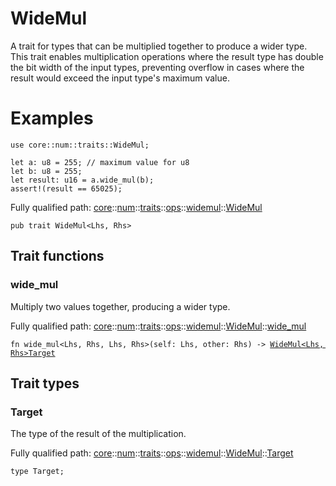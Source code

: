 # WideMul

A trait for types that can be multiplied together to produce a wider type.
This trait enables multiplication operations where the result type has double
the bit width of the input types, preventing overflow in cases where the
result would exceed the input type's maximum value.
# Examples

```cairo
use core::num::traits::WideMul;

let a: u8 = 255; // maximum value for u8
let b: u8 = 255;
let result: u16 = a.wide_mul(b);
assert!(result == 65025);
```

Fully qualified path: [core](./core.md)::[num](./core-num.md)::[traits](./core-num-traits.md)::[ops](./core-num-traits-ops.md)::[widemul](./core-num-traits-ops-widemul.md)::[WideMul](./core-num-traits-ops-widemul-WideMul.md)

<pre><code class="language-cairo">pub trait WideMul&lt;Lhs, Rhs&gt;</code></pre>

## Trait functions

### wide_mul

Multiply two values together, producing a wider type.

Fully qualified path: [core](./core.md)::[num](./core-num.md)::[traits](./core-num-traits.md)::[ops](./core-num-traits-ops.md)::[widemul](./core-num-traits-ops-widemul.md)::[WideMul](./core-num-traits-ops-widemul-WideMul.md)::[wide_mul](./core-num-traits-ops-widemul-WideMul.md#wide_mul)

<pre><code class="language-cairo">fn wide_mul&lt;Lhs, Rhs, Lhs, Rhs&gt;(self: Lhs, other: Rhs) -&gt; <a href="core-num-traits-ops-widemul-WideMul.html">WideMul&lt;Lhs, Rhs&gt;Target</a></code></pre>


## Trait types

### Target

The type of the result of the multiplication.

Fully qualified path: [core](./core.md)::[num](./core-num.md)::[traits](./core-num-traits.md)::[ops](./core-num-traits-ops.md)::[widemul](./core-num-traits-ops-widemul.md)::[WideMul](./core-num-traits-ops-widemul-WideMul.md)::[Target](./core-num-traits-ops-widemul-WideMul.md#target)

<pre><code class="language-cairo">type Target;</code></pre>


